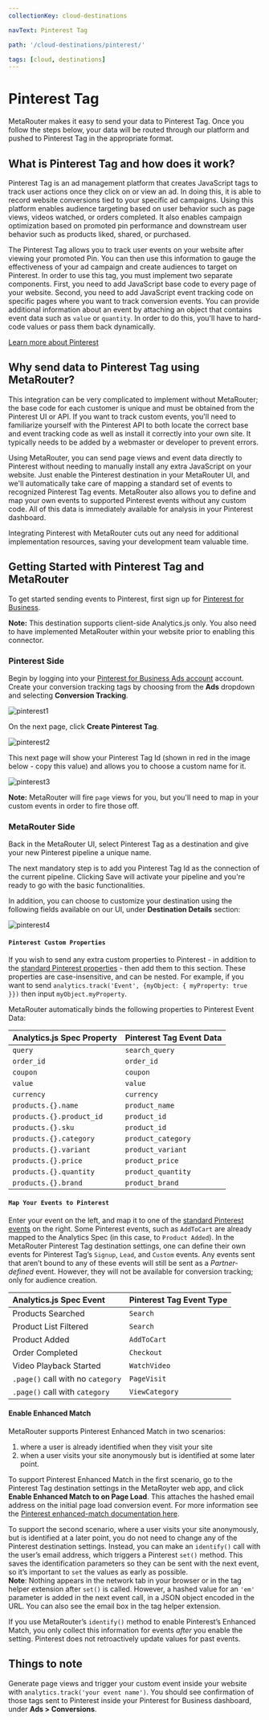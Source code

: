```yaml
---
collectionKey: cloud-destinations

navText: Pinterest Tag

path: '/cloud-destinations/pinterest/'

tags: [cloud, destinations]
---
```


# Pinterest Tag

MetaRouter makes it easy to send your data to Pinterest Tag. Once you follow the steps below, your data will be routed through our platform and pushed to Pinterest Tag in the appropriate format.

## What is Pinterest Tag and how does it work?

Pinterest Tag is an ad management platform that creates JavaScript tags to track user actions once they click on or view an ad. In doing this, it is able to record website conversions tied to your specific ad campaigns. Using this platform enables audience targeting based on user behavior such as page views, videos watched, or orders completed. It also enables campaign optimization based on promoted pin performance and downstream user behavior such as products liked, shared, or purchased.

The Pinterest Tag allows you to track user events on your website after viewing your promoted Pin. You can then use this information to gauge the effectiveness of your ad campaign and create audiences to target on Pinterest. In order to use this tag, you must implement two separate components. First, you need to add JavaScript base code to every page of your website. Second, you need to add JavaScript event tracking code on specific pages where you want to track conversion events. You can provide additional information about an event by attaching an object that contains event data such as `value` or `quantity`. In order to do this, you'll have to hard-code values or pass them back dynamically.

[Learn more about Pinterest](https://business.pinterest.com/en)

## Why send data to Pinterest Tag using MetaRouter?

This integration can be very complicated to implement without MetaRouter; the base code for each customer is unique and must be obtained from the Pinterest UI or API. If you want to track custom events, you'll need to familiarize yourself with the Pinterest API to both locate the correct base and event tracking code as well as install it correctly into your own site. It typically needs to be added by a webmaster or developer to prevent errors.

Using MetaRouter, you can send page views and event data directly to Pinterest without needing to manually install any extra JavaScript on your website. Just enable the Pinterest destination in your MetaRouter UI, and we'll automatically take care of mapping a standard set of events to recognized Pinterest Tag events. MetaRouter also allows you to define and map your own events to supported Pinterest events without any custom code. All of this data is immediately available for analysis in your Pinterest dashboard.

Integrating Pinterest with MetaRouter cuts out any need for additional implementation resources, saving your development team valuable time.

## Getting Started with Pinterest Tag and MetaRouter

To get started sending events to Pinterest, first sign up for [Pinterest for Business](https://business.pinterest.com/en).

**Note:** This destination supports client-side Analytics.js only. You also need to have implemented MetaRouter within your website prior to enabling this connector.

### Pinterest Side

Begin by logging into your [Pinterest for Business Ads account](https://ads.pinterest.com) account. Create your conversion tracking tags by choosing from the **Ads** dropdown and selecting **Conversion Tracking**.

![pinterest1](/images/pinterest-tag-1.png)

On the next page, click **Create Pinterest Tag**.

![pinterest2](/images/pinterest-tag-2.png)

This next page will show your Pinterest Tag Id (shown in red in the image below - copy this value) and allows you to choose a custom name for it.

![pinterest3](/images/pinterest-tag-3.png)

**Note:** MetaRouter will fire `page` views for you, but you'll need to map in your custom events in order to fire those off.

### MetaRouter Side

Back in the MetaRouter UI, select Pinterest Tag as a destination and give your new Pinterest pipeline a unique name.

The next mandatory step is to add you Pinterest Tag Id as the connection of the current pipeline. Clicking Save will activate your pipeline and you're ready to go with the basic functionalities.

In addition, you can choose to customize your destination using the following fields available on our UI, under **Destination Details** section:

![pinterest4](/images/pinterest-tag-4.png)

#### `Pinterest Custom Properties`

If you wish to send any extra custom properties to Pinterest - in addition to the [standard Pinterest properties](https://help.pinterest.com/sites/help/files/pinterest_tag_instructions.pdf) - then add them to this section. These properties are case-insensitive, and can be nested. For example, if you want to send `analytics.track('Event', {myObject: { myProperty: true }})` then input `myObject.myProperty`.

MetaRouter automatically binds the following properties to Pinterest Event Data:

| Analytics.js Spec Property | Pinterest Tag Event Data |
| :------------------------- | :----------------------- |
| `query`                    | `search_query`           |
| `order_id`                 | `order_id`               |
| `coupon`                   | `coupon`                 |
| `value`                    | `value`                  |
| `currency`                 | `currency`               |
| `products.{}.name`         | `product_name`           |
| `products.{}.product_id`   | `product_id`             |
| `products.{}.sku`          | `product_id`             |
| `products.{}.category`     | `product_category`       |
| `products.{}.variant`      | `product_variant`        |
| `products.{}.price`        | `product_price`          |
| `products.{}.quantity`     | `product_quantity`       |
| `products.{}.brand`        | `product_brand`          |

#### `Map Your Events to Pinterest`

Enter your event on the left, and map it to one of the [standard Pinterest events](https://help.pinterest.com/sites/help/files/pinterest_tag_instructions.pdf) on the right. Some Pinterest events, such as `AddToCart` are already mapped to the Analytics Spec (in this case, to `Product Added`). In the MetaRouter Pinterest Tag destination settings, one can define their own events for Pinterest Tag’s `Signup`, `Lead`, and `Custom` events. Any events sent that aren’t bound to any of these events will still be sent as a _Partner-defined_ event. However, they will not be available for conversion tracking; only for audience creation.

| Analytics.js Spec Event           | Pinterest Tag Event Type |
| :-------------------------------- | :----------------------- |
| Products Searched                 | `Search`                 |
| Product List Filtered             | `Search`                 |
| Product Added                     | `AddToCart`              |
| Order Completed                   | `Checkout`               |
| Video Playback Started            | `WatchVideo`             |
| `.page()` call with no `category` | `PageVisit`              |
| `.page()` call with `category`    | `ViewCategory`           |

#### Enable Enhanced Match

MetaRouter supports Pinterest Enhanced Match in two scenarios:

1. where a user is already identified when they visit your site
2. when a user visits your site anonymously but is identified at some later point.


To support Pinterest Enhanced Match in the first scenario, go to the Pinterest Tag destination settings in the MetaRoyter web app, and click **Enable Enhanced Match to on Page Load**. This attaches the hashed email address on the initial page load conversion event. For more information see the [Pinterest enhanced-match documentation here](https://help.pinterest.com/en/business/article/enhanced-match).

To support the second scenario, where a user visits your site anonymously, but is identified at a later point, you do not need to change any of the Pinterest destination settings. Instead, you can make an `identify()` call with the user’s email address, which triggers a Pinterest `set()` method. This saves the identification parameters so they can be sent with the next event, so it’s important to `set` the values as early as possible.  
**Note**: Nothing appears in the network tab in your browser or in the tag helper extension after `set()` is called. However, a hashed value for an `'em'` parameter is added in the next event call, in a JSON object encoded in the URL. You can also see the email box in the tag helper extension.

If you use MetaRouter’s `identify()` method to enable Pinterest’s Enhanced Match, you only collect this information for events *after* you enable the setting. Pinterest does not retroactively update values for past events.

## Things to note

Generate page views and trigger your custom event inside your website with `analytics.track('your event name')`. You should see confirmation of those tags sent to Pinterest inside your Pinterest for Business dashboard, under **Ads > Conversions**.
